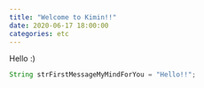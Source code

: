 ```yaml
---
title: "Welcome to Kimin!!"
date: 2020-06-17 18:00:00
categories: etc
---
```


Hello :)

```java
String strFirstMessageMyMindForYou = "Hello!!";
```
